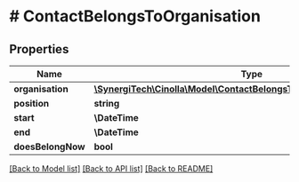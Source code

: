 # # ContactBelongsToOrganisation

## Properties

Name | Type | Description | Notes
------------ | ------------- | ------------- | -------------
**organisation** | [**\SynergiTech\Cinolla\Model\ContactBelongsToOrganisationOrganisation**](ContactBelongsToOrganisationOrganisation.md) |  | [optional]
**position** | **string** |  | [optional]
**start** | **\DateTime** |  |
**end** | **\DateTime** |  | [optional]
**doesBelongNow** | **bool** |  |

[[Back to Model list]](../../README.md#models) [[Back to API list]](../../README.md#endpoints) [[Back to README]](../../README.md)
